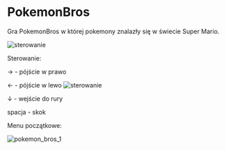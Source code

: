 # PokemonBros
Gra PokemonBros w której pokemony znalazły się w świecie Super Mario. 

![sterowanie](https://user-images.githubusercontent.com/33400631/93989727-924c2780-fd8a-11ea-9f4d-87c419a2d16a.png)

Sterowanie:

→ - pójście w prawo

← - pójście w lewo          ![sterowanie](https://user-images.githubusercontent.com/33400631/93989727-924c2780-fd8a-11ea-9f4d-87c419a2d16a.png)

↓ - wejście do rury

spacja - skok

Menu początkowe:

![pokemon_bros_1](https://user-images.githubusercontent.com/33400631/93989283-01754c00-fd8a-11ea-9016-f11d43445ba9.png)


